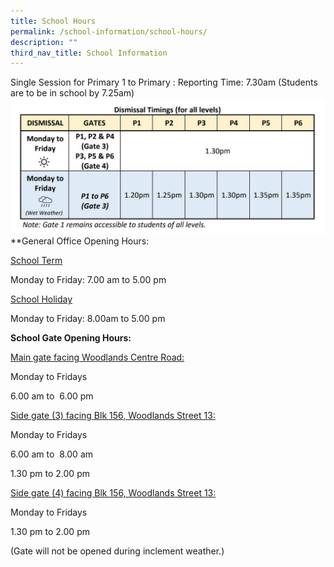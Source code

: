 ```yaml
---
title: School Hours
permalink: /school-information/school-hours/
description: ""
third_nav_title: School Information
---
```

Single Session for Primary 1 to Primary :
Reporting Time: 7.30am (Students are to be in school by 7.25am)
![](/images/Picture1.jpg)
**General Office Opening Hours:

<u>School Term</u>

Monday to Friday: 7.00 am to 5.00 pm

<u>School Holiday  </u>

Monday to Friday: 8.00am to 5.00 pm

**School Gate Opening Hours:**

<u>Main gate facing Woodlands Centre Road:</u>

Monday to Fridays  

6.00 am to&nbsp; 6.00 pm

<u>Side gate (3) facing Blk 156, Woodlands Street 13:</u> 

Monday to Fridays  

6.00 am to &nbsp;8.00 am

1.30 pm to 2.00 pm


<u>Side gate (4) facing Blk 156, Woodlands Street 13:</u>

Monday to Fridays  

1.30 pm to 2.00 pm

(Gate will&nbsp;not be opened during inclement weather.)